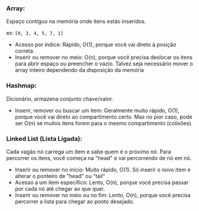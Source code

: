 ### Array:
Espaço contíguo na memória onde itens estão inseridos.

ex: `[0, 3, 4, 5, 7, 1]`

- Acesso por índice: Rápido, O(1), porque você vai direto à posição correta.
- Inserir ou remover no meio: O(n), porque você precisa deslocar os itens para abrir espaço ou preencher o vazio. Talvez seja necessário mover o array inteiro dependendo da disposição da memória

### Hashmap:
Dicionário, armazena conjunto chave/valor.

- Inserir, remover ou buscar um item: Geralmente muito rápido, O(1), porque você vai direto ao compartimento certo. Mas no pior caso, pode ser O(n) se muitos itens forem para o mesmo compartimento (colisões).

### Linked List (Lista Ligada):
Cada vagão nó carrega um item e sabe quem é o próximo nó. Para percorrer os itens, você começa na "head" e vai percorrendo de nó em nó.

- Inserir ou remover no início: Muito rápido, O(1). Só inserir o novo item e alterar o ponteiro de "head" ou "tail"
- Acesso a um item específico: Lento, O(n), porque você precisa passar por cada nó até chegar ao que quer.
- Inserir ou remover no meio ou no fim: Lento, O(n), porque você precisa percorrer a lista para chegar ao ponto desejado.